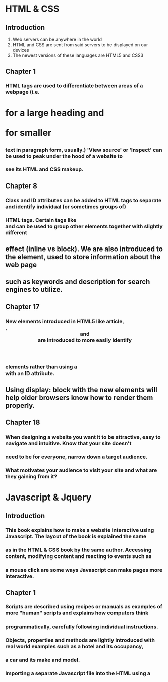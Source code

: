# HTML & CSS

## Introduction
  1) Web servers can be anywhere in the world
  2) HTML and CSS are sent from said servers to be displayed on our devices
  3) The newest versions of these languages are HTML5 and CSS3

  ## Chapter 1
  ### HTML tags are used to differentiate between areas of a webpage (i.e. <h1> for a large heading and <p> for smaller
  ### text in paragraph form, usually.) 'View source' or 'Inspect' can be used to peak under the hood of a website to 
  ### see its HTML and CSS makeup.

  ## Chapter 8
  ### Class and ID attributes can be added to HTML tags to separate and identify individual (or sometimes groups of)
  ### HTML tags. Certain tags like <div> and <span> can be used to group other elements together with slightly different
  ## effect (inline vs block). We are also introduced to the <meta> element, used to store information about the web page
  ## such as keywords and description for search engines to utilize.

  ## Chapter 17
  ### New elements introduced in HTML5 like article, <aside>, <header> and <footer> are introduced to more easily identify 
  ### elements rather than using a <div> with an ID attribute. 
  ## Using display: block with the new elements will help older browsers know how to render them properly.

  ## Chapter 18
  ### When designing a website you want it to be attractive, easy to navigate and intuitive. Know that your site doesn't
  ### need to be for everyone, narrow down a target audience.
  ### What motivates your audience to visit your site and what are they gaining from it?


  # Javascript & Jquery

  ## Introduction
  ### This book explains how to make a website interactive using Javascript. The layout of the book is explained the same
  ### as in the HTML & CSS book by the same author. Accessing content, modifying content and reacting to events such as
  ### a mouse click are some ways Javascript can make pages more interactive.

  ## Chapter 1
  ### Scripts are described using recipes or manuals as examples of more "human" scripts and explains how computers think
  ### programmatically, carefully following individual instructions.
  ### Objects, properties and methods are lightly introduced with real world examples such as a hotel and its occupancy,
  ### a car and its make and model.
  ### Importing a separate Javascript file into the HTML using a <script> tag tells the web browser to load the Javascript
  ### file, implementing its functionality.